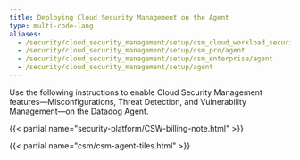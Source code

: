```yaml
---
title: Deploying Cloud Security Management on the Agent
type: multi-code-lang
aliases:
  - /security/cloud_security_management/setup/csm_cloud_workload_security/agent
  - /security/cloud_security_management/setup/csm_pro/agent
  - /security/cloud_security_management/setup/csm_enterprise/agent
  - /security/cloud_security_management/setup/agent
---
```


Use the following instructions to enable Cloud Security Management features—Misconfigurations, Threat Detection, and Vulnerability Management—on the Datadog Agent.

{{< partial name="security-platform/CSW-billing-note.html" >}}

{{< partial name="csm/csm-agent-tiles.html" >}}
